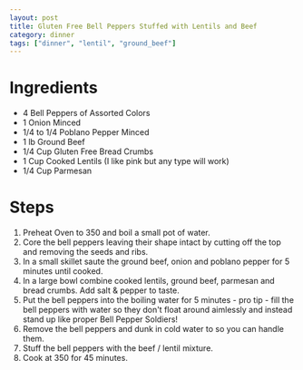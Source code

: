 ```yaml
---
layout: post
title: Gluten Free Bell Peppers Stuffed with Lentils and Beef
category: dinner
tags: ["dinner", "lentil", "ground_beef"]
---
```

# Ingredients
* 4 Bell Peppers of Assorted Colors
* 1 Onion Minced
* 1/4 to 1/4 Poblano Pepper Minced
* 1 lb Ground Beef
* 1/4 Cup Gluten Free Bread Crumbs
* 1 Cup Cooked Lentils (I like pink but any type will work)
* 1/4 Cup Parmesan

# Steps

1.  Preheat Oven to 350 and boil a small pot of water.
2.  Core the bell peppers leaving their shape intact by cutting off the top and removing the seeds and ribs.
3.  In a small skillet saute the ground beef, onion and poblano pepper for 5 minutes until cooked.
4.  In a large bowl combine cooked lentils, ground beef, parmesan and bread crumbs.  Add salt & pepper to taste.
5.  Put the bell peppers into the boiling water for 5 minutes - pro tip - fill the bell peppers with water so they don't float around aimlessly and instead stand up like proper Bell Pepper Soldiers!
6.  Remove the bell peppers and dunk in cold water to so you can handle them.
7.  Stuff the bell peppers with the beef / lentil mixture.
8.  Cook at 350 for 45 minutes.
